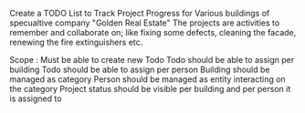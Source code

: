 Create a TODO List to Track Project Progress for Various buildings of specualtive company "Golden Real Estate"
The projects are activities to remember and collaborate on; like fixing some defects, cleaning the facade,
renewing the fire extinguishers etc.

Scope : 
Must be able to create new Todo
Todo should be able to assign per building
Todo should be able to assign per person
Building should be managed as category
Person should be managed as entity interacting on the category
Project status should be visible per building and per person it is assigned to


